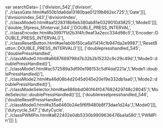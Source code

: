 var searchData= \[
\[\'division\_542\',\[\'division\',\[\'../classGate.html\#a650b1da6da13180bae01219b862ec725\',1,\'Gate\'\]\]\],
\[\'divisionindex\_543\',\[\'divisionIndex\',\[\'../classMode0.html\#aaf228318b6eb380ab81e0329010d3825\',1,\'Mode0\'\]\]\],
\[\'double\_5fpress\_5finterval\_544\',\[\'DOUBLE\_PRESS\_INTERVAL\',\[\'../classEncoder.html\#a3997f1d2b3f4fc9eaf3a2ecc334d98c5\',1,\'Encoder::DOUBLE\_PRESS\_INTERVAL()\'\],\[\'../classResetButton.html\#ae1ab0b150ca6a11414c1b947da2e9987\',1,\'ResetButton::DOUBLE\_PRESS\_INTERVAL()\'\]\]\],
\[\'doublepresshandled\_545\',\[\'doublePressHandled\',\[\'../classMode0.html\#a6687689798d7b32b2b15232c9c29c49d\',1,\'Mode0::doublePressHandled()\'\],\[\'../classMode1.html\#ac572589a3df90e198153c5df4daf221a\',1,\'Mode1::doublePressHandled()\'\],\[\'../classMode2.html\#a46d08b4d2045d045e20e19e332db1aa0\',1,\'Mode2::doublePressHandled()\'\],\[\'../classModeSelector.html\#ae886bbd080f44f047682429748c28045\',1,\'ModeSelector::doublePressHandled()\'\]\]\],
\[\'doubleresetpresshandled\_546\',\[\'doubleResetPressHandled\',\[\'../classMode0.html\#a35a6460b24e5f6f9480b8f73dae1d24a\',1,\'Mode0\'\]\]\],
\[\'dutycycle\_547\',\[\'dutyCycle\',\[\'../classPWMPin.html\#a622402e0db5330b9909636476ba1a580\',1,\'PWMPin\'\]\]\]
\];
